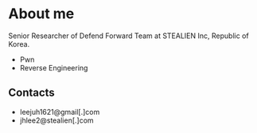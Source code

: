 # About me
Senior Researcher of Defend Forward Team at STEALIEN Inc, Republic of Korea.   
- Pwn
- Reverse Engineering

## Contacts
- leejuh1621@gmail[.]com
- jhlee2@stealien[.]com
